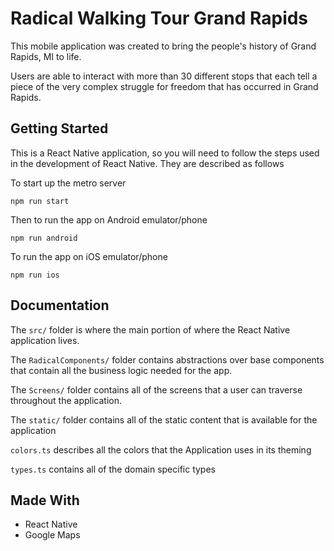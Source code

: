 # Radical Walking Tour Grand Rapids

This mobile application was created to bring the people's history of Grand Rapids, MI to life. 

Users are able to interact with more than 30 different stops that each tell a piece of the very complex struggle for freedom that has occurred in Grand Rapids.

## Getting Started

This is a React Native application, so you will need to follow the steps used in the development of React Native. They are described as follows

To start up the metro server
```
npm run start
```

Then to run the app on Android emulator/phone
```
npm run android
```

To run the app on iOS emulator/phone
```
npm run ios
```

## Documentation

The `src/` folder is where the main portion of where the React Native application lives.

The `RadicalComponents/` folder contains abstractions over base components that contain all the business logic needed for the app.

The `Screens/` folder contains all of the screens that a user can traverse throughout the application.

The `static/` folder contains all of the static content that is available for the application

`colors.ts` describes all the colors that the Application uses in its theming

`types.ts` contains all of the domain specific types

## Made With

* React Native
* Google Maps
